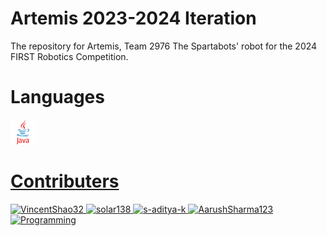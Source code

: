 # Artemis 2023-2024 Iteration
The repository for Artemis, Team 2976 The Spartabots' robot for the 2024 FIRST Robotics Competition.

# Languages
<p align="left"> <a href="https://www.oracle.com/java/technologies/jdtt-jsp.html" target="_blank" rel="noreferrer"> <img src="https://raw.githubusercontent.com/devicons/devicon/master/icons/java/java-original-wordmark.svg" alt="Java" width="40" height = "40"/>

# Contributers
<a href="https://github.com/VincentShao32" target="_blank" title="VincentShao32">
  <img src="https://github.com/VincentShao32.png?size=40" height="40" width="40" alt="VincentShao32" />
</a>
<a href="https://github.com/solar138" target="_blank" title="solar138">
  <img src="https://github.com/solar138.png?size=40" height="40" width="40" alt="solar138" />
</a>
<a href="https://github.com/s-aditya-k" target="_blank" title="s-aditya-k">
  <img src="https://github.com/s-aditya-k.png?size=40" height="40" width="40" alt="s-aditya-k" />
</a>
<a href="https://github.com/AarushSharma123" target="_blank" title="AarushSharma123">
  <img src="https://github.com/AarushSharma123.png?size=40" height="40" width="40" alt="AarushSharma123" />
</a>
<a href="https://github.com/orgs/SkylineSpartabots/teams/programming" target="_blank" title="Programming">
  <img src="https://avatars.githubusercontent.com/t/2988436?s=116&v=4" height="40" width="40" alt="Programming" />
</a>
